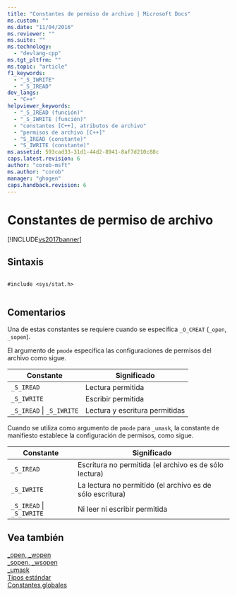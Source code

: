 ```yaml
---
title: "Constantes de permiso de archivo | Microsoft Docs"
ms.custom: ""
ms.date: "11/04/2016"
ms.reviewer: ""
ms.suite: ""
ms.technology: 
  - "devlang-cpp"
ms.tgt_pltfrm: ""
ms.topic: "article"
f1_keywords: 
  - "_S_IWRITE"
  - "_S_IREAD"
dev_langs: 
  - "C++"
helpviewer_keywords: 
  - "_S_IREAD (función)"
  - "_S_IWRITE (función)"
  - "constantes [C++], atributos de archivo"
  - "permisos de archivo [C++]"
  - "S_IREAD (constante)"
  - "S_IWRITE (constante)"
ms.assetid: 593cad33-31d1-44d2-8941-8af7d210c88c
caps.latest.revision: 6
author: "corob-msft"
ms.author: "corob"
manager: "ghogen"
caps.handback.revision: 6
---
```

# Constantes de permiso de archivo
[!INCLUDE[vs2017banner](../assembler/inline/includes/vs2017banner.md)]

## Sintaxis  
  
```  
  
#include <sys/stat.h>  
  
```  
  
## Comentarios  
 Una de estas constantes se requiere cuando se especifica `_O_CREAT` \(`_open`, `_sopen`\).  
  
 El argumento de `pmode` especifica las configuraciones de permisos del archivo como sigue.  
  
|Constante|Significado|  
|---------------|-----------------|  
|`_S_IREAD`|Lectura permitida|  
|`_S_IWRITE`|Escribir permitida|  
|`_S_IREAD`  &#124; `_S_IWRITE`|Lectura y escritura permitidas|  
  
 Cuando se utiliza como argumento de `pmode` para `_umask`, la constante de manifiesto establece la configuración de permisos, como sigue.  
  
|Constante|Significado|  
|---------------|-----------------|  
|`_S_IREAD`|Escritura no permitida \(el archivo es de sólo lectura\)|  
|`_S_IWRITE`|La lectura no permitido \(el archivo es de sólo escritura\)|  
|`_S_IREAD`  &#124; `_S_IWRITE`|Ni leer ni escribir permitida|  
  
## Vea también  
 [\_open, \_wopen](../c-runtime-library/reference/open-wopen.md)   
 [\_sopen, \_wsopen](../c-runtime-library/reference/sopen-wsopen.md)   
 [\_umask](../c-runtime-library/reference/umask.md)   
 [Tipos estándar](../c-runtime-library/standard-types.md)   
 [Constantes globales](../c-runtime-library/global-constants.md)